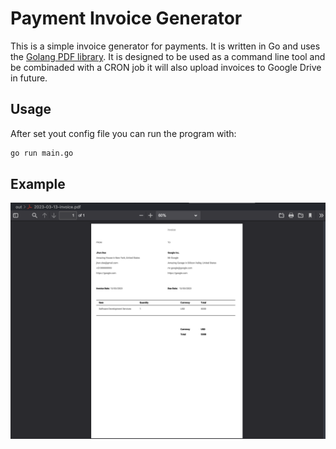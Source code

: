 # Payment Invoice Generator

This is a simple invoice generator for payments. It is written in Go and uses the [Golang PDF library](github.com/signintech/gopdf). It is designed to be used as a command line tool and be combinaded with a CRON job it will also upload invoices to Google Drive in future.

## Usage

After set yout config file you can run the program with:

```bash
go run main.go
```

## Example

![Example Invoice](invoice-example.png)


